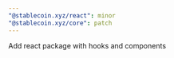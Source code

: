 ```yaml
---
"@stablecoin.xyz/react": minor
"@stablecoin.xyz/core": patch
---
```


Add react package with hooks and components
